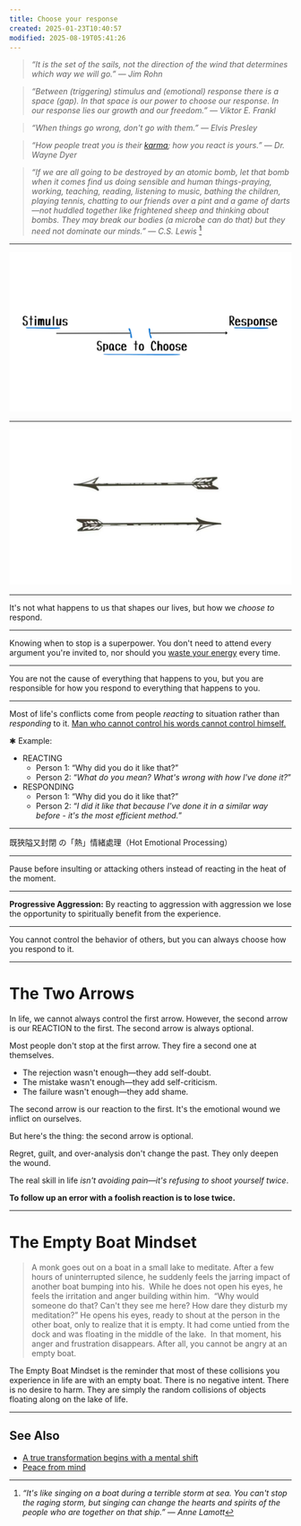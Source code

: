 ```yaml
---
title: Choose your response
created: 2025-01-23T10:40:57
modified: 2025-08-19T05:41:26
---
```


> _“It is the set of the sails, not the direction of the wind that determines which way we will go.” — Jim Rohn_

> _“Between (triggering) stimulus and (emotional) response there is a space (gap). In that space is our power to choose our response. In our response lies our growth and our freedom.” — Viktor E. Frankl_

> _“When things go wrong, don't go with them.” — Elvis Presley_

> _“How people treat you is their [karma](Life%20is%20cyclic.md); how you react is yours.” — Dr. Wayne Dyer_

> _“If we are all going to be destroyed by an atomic bomb, let that bomb when it comes find us doing sensible and human things-praying, working, teaching, reading, listening to music, bathing the children, playing tennis, chatting to our friends over a pint and a game of darts—not huddled together like frightened sheep and thinking about bombs. They may break our bodies (a microbe can do that) but they need not dominate our minds.” — C.S. Lewis_ [^1]

---

![](../_attachments/33fabea8972383bcb4bbeea50437f690.png)

---

![](../_attachments/2b3a6c702b5b01cf12507cc029630bf3.jpg)

---

It's not what happens to us that shapes our lives, but how we _choose to_ respond.

---

Knowing when to stop is a superpower. You don't need to attend every argument you're invited to, nor should you [waste your energy](Energy%20Management.md) every time.

---

You are not the cause of everything that happens to you, but you are responsible for how you respond to everything that happens to you.

---

Most of life's conflicts come from people _reacting_ to situation rather than _responding_ to it. <u>Man who cannot control his words cannot control himself.</u>

✱ Example:

* REACTING
	* Person 1: “Why did you do it like that?”
	* Person 2: “_What do you mean? What's wrong with how l've done it?_”
* RESPONDING
	* Person 1: “Why did you do it like that?”
	* Person 2: “_I did it like that because I've done it in a similar way before - it's the most efficient method._”

---

既狹隘又封閉 の「熱」情緒處理（Hot Emotional Processing）

---

Pause before insulting or attacking others instead of reacting in the heat of the moment.

---

**Progressive Aggression:** By reacting to aggression with aggression we lose the opportunity to spiritually benefit from the experience.

---

You cannot control the behavior of others, but you can always choose how you respond to it.

---

# The Two Arrows

In life, we cannot always control the first arrow. However, the second arrow is our REACTION to the first. The second arrow is always optional.

Most people don't stop at the first arrow. They fire a second one at themselves.

* The rejection wasn't enough—they add self-doubt.
* The mistake wasn't enough—they add self-criticism.
* The failure wasn't enough—they add shame.

The second arrow is our reaction to the first. It's the emotional wound we inflict on ourselves.

But here's the thing: the second arrow is optional.

Regret, guilt, and over-analysis don't change the past. They only deepen the wound.

The real skill in life _isn't avoiding pain—it's refusing to shoot yourself twice_.

**To follow up an error with a foolish reaction is to lose twice.**

---

# The Empty Boat Mindset

> A monk goes out on a boat in a small lake to meditate. After a few hours of uninterrupted silence, he suddenly feels the jarring impact of another boat bumping into his.
> ​
> While he does not open his eyes, he feels the irritation and anger building within him.
> ​
> “Why would someone do that? Can't they see me here? How dare they disturb my meditation?”
> ​
> He opens his eyes, ready to shout at the person in the other boat, only to realize that it is empty. It had come untied from the dock and was floating in the middle of the lake.
> ​
> In that moment, his anger and frustration disappears. After all, you cannot be angry at an empty boat.

The Empty Boat Mindset is the reminder that most of these collisions you experience in life are with an empty boat. There is no negative intent. There is no desire to harm. They are simply the random collisions of objects floating along on the lake of life.

---

## See Also

* [A true transformation begins with a mental shift](a-true-transformation-begins-with-a-mental-shift.md)
* [Peace from mind](Peace%20from%20mind.md)

[^1]: _“It's like singing on a boat during a terrible storm at sea. You can't stop the raging storm, but singing can change the hearts and spirits of the people who are together on that ship.” — Anne Lamott_
